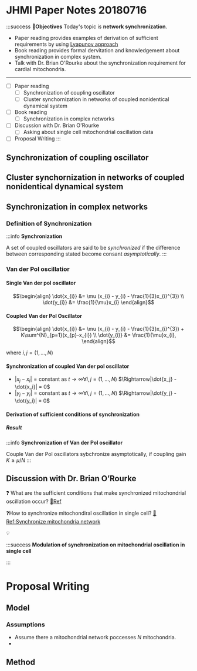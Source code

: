 # JHMI Paper Notes 20180716
:::success
:memo:**Objectives**
Today's topic is **network synchronization**. 
* Paper reading provides examples of derivation of sufficient requirements by using [Lyapunov approach](https://en.wikipedia.org/wiki/Lyapunov_stability)
* Book reading provides formal dervitation and knowledgement about synchronization in complex system.
* Talk with Dr. Brian O'Rourke about the synchronization requirement for cardial mitochondria.

---
- [ ] Paper reading
    - [ ] Synchronization of coupling oscillator
    - [ ] Cluster synchornization in networks of coupled nonidentical dynamical system
- [ ] Book reading
    - [ ] Synchronization in complex networks
- [ ] Discussion with Dr. Brian O'Rourke
    - [ ] Asking about single cell mitochondrial oscillation data
- [ ] Proposal Writing
:::
## Synchronization of coupling oscillator

## Cluster synchornization in networks of coupled nonidentical dynamical system

## Synchronization in complex networks

### Definition of Synchronization

:::info
**Synchronization**

A set of coupled oscillators are said to be *synchronized* if the difference between corresponding stated become consant *asymptotically*.
:::




### Van der Pol oscillatior

#### Single Van der pol oscillator

$$\begin{align}
\dot{x_{i}} &= \mu (x_{i} - y_{i} - \frac{1}{3}x_{i}^{3}) \\
\dot{y_{i}} &= \frac{1}{\mu}x_{i}
\end{align}$$

#### Coupled Van der Pol Oscillator

$$\begin{align}
\dot{x_{i}} &= \mu (x_{i} - y_{i} - \frac{1}{3}x_{i}^{3}) + K\sum^{N}_{p=1}(x_{p}-x_{i}) \\
\dot{y_{i}} &= \frac{1}{\mu}x_{i},
\end{align}$$

where $i, j = (1,...,N)$

#### Synchronization of coupled Van der pol oscillator

* $|x_j - x_i| = \text{constant}$ as $t\rightarrow \infty \forall i,j=(1,...,N)$
    $\Rightarrow|\dot{x_j} - \dot{x_i}| = 0$
* $|y_j - y_i| = \text{constant}$ as $t\rightarrow \infty \forall i,j=(1,...,N)$
$\Rightarrow|\dot{y_j} - \dot{y_i}| = 0$

#### Derivation of sufficient conditions of synchronization

##### Result
:::info
**Synchronization of Van der Pol oscillator**

Couple Van der Pol oscillators sybchronize asymptotically, if coupling gain $K \geq \mu/N$
:::

## Discussion with Dr. Brian O’Rourke

:question: What are the sufficient conditions that make synchronized mitochondrial oscillation occur?
[:memo:Ref]()

:question:How to synchronize mitochondiral oscillation in single cell?
[:memo:Ref:Synchronize mitochondria network](http://www.jbc.org/content/278/45/44735)

:bulb: 

:::success
**Modulation of synchronization on mitochondrial oscillation in single cell**



:::



# Proposal Writing

## Model

### Assumptions
* Assume there a mitochondrial network poccesses $N$ mitochondria.
* 

## Method
